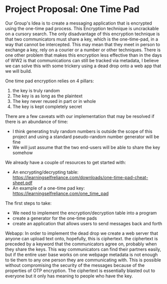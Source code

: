 # Project Proposal: One Time Pad

Our Group's Idea is to create a messaging application that is encrypted using the one-time pad process. This Encryption technique is uncrackable on a cursory search. The only disadvantage of this encryption technique is that two communicators must share a key, which is the one-time-pad, in a way that cannot be intercepted. This may mean that they meet in person to exchange a key, rely on a courier or a number or other techniques. There is one other problem that makes this encryption less effective than in the days of WW2 is that communications can still be tracked via metadata, I believe we can solve this with some trickery using a dead drop onto a web app that we will build.

One time pad encryption relies on 4 pillars:
1. the key is truly random
2. The key is as long as the plaintext
3. The key never reused in part or in whole
4. The key is kept completely secret

There are a few caveats with our implementation that may be resolved if there is an abundance of time:
* I think generating truly random numbers is outside the scope of this project and using a standard pseudo-random number generator will be fine
* We will just assume that the two end-users will be able to share the key somehow

We already have a couple of resources to get started with:
* An encrypting/decrypting table: https://learningselfreliance.com/downloads/one-time-pad-cheat-sheet.pdf
* An example of a one-time pad key: https://learningselfreliance.com/one_time_pad

The first steps to take:
* We need to implement the encryption/decryption table into a program
* create a generator for the one-time pads 
* create an application that allows users to send messages back and forth

Webapp:
In order to implement the dead drop we create a web server that anyone can upload text onto, hopefully, this is ciphertext. the ciphertext is preceded by a keyword that the communicators agree on, probably when they share the keys. This way communicators can find their partners easily, but if the entire user base works on one webpage metadata is not enough to tie them to any one person they are communicating with. This is possible without compromising the security of the messages because of the properties of OTP encryption. The ciphertext is essentially blasted out to everyone but it only has meaning to people who have the key.
